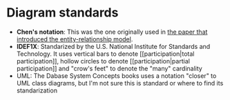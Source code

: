 # Diagram standards

* **Chen's notation**: This was the one originally used in [the paper that introduced the entity-relationship model](https://www.csc.lsu.edu/~chen/pdf/erd-5-pages.pdf).
* **IDEF1X**: Standarized by the U.S. National Institute for Standards and Technology. It uses vertical bars to denote [[participation|total participation]], hollow circles to denote [[participation|partial participation]] and "crow's feet" to denote the "many" cardinality
* UML: The Dabase System Concepts books uses a notation "closer" to UML class diagrams, but I'm not sure this is standard or where to find its standarization
